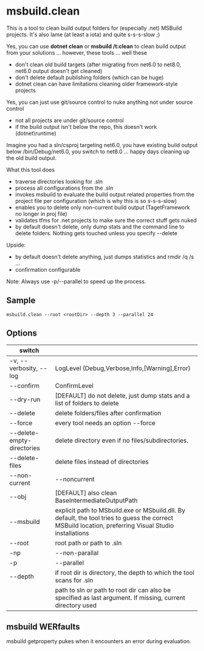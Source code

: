 ﻿# msbuild.clean

This is a tool to clean build output folders for (especially .net) MSBuild projects. It's also lame (at least a iota) and quite s-s-s-slow ;)

Yes, you can use **dotnet clean** or **msbuild /t:clean** to clean build output from your solutions ... however, these tools ... well these
- don't clean old build targets (after migrating from net6.0 to net8.0, net6.0 output doesn't get cleaned)
- don't delete default publishing folders (which can be huge)
- dotnet clean can have limitations cleaning older framework-style projects

Yes, you can just use git/source control to nuke anything not under source control
- not all projects are under git/source control
- if the build output isn't below the repo, this doesn't work (dotnet\runtime)

Imagine you had a sln/csproj targeting net6.0, you have existing build output below /bin/Debug/net6.0, you switch to net8.0 ... happy days cleaning up the old build output.

What this tool does
- traverse directories looking for .sln
- process all configurations from the .sln
- invokes msbuild to evaluate the build output related properties from the project file per configuration (which is why this is so s-s-s-slow)
- enables you to delete only non-current build output (TagetFramework no longer in proj file)
- validates tfms for .net projects to make sure the correct stuff gets nuked
- by default doesn't delete, only dump stats and the command line to delete folders. Nothing gets touched unless you specify --delete

Upside:
- by default doesn't delete anything, just dumps statistics and rmdir /q /s ...
- confirmation configurable

Note:
Always use -p/--parallel to speed up the process.

## Sample
`msbuild.clean --root <rootDir> --depth 3 --parallel 24`

## Options
|switch||
|---|---|
|-v, --verbosity, --log|LogLevel (Debug,Verbose,Info,[Warning],Error)|
|--confirm|ConfirmLevel|
|--dry-run|[DEFAULT] do not delete, just dump stats and a list of folders to delete|
|--delete|delete folders/files after confirmation|
|--force|every tool needs an option --force|
|--delete-empty-directories|delete directory even if no files/subdirectories.|
|--delete-files|delete files instead of directories|
|--non-current|--noncurrent|delete only build output which is not targeting the current TargetFramework/TargetFrameworks from the csproj. Uses a list of tfms and the basic out dir structure \bin\<config>\<tfm>.|
|--obj|[DEFAULT] also clean BaseIntermediateOutputPath|
|--msbuild|explicit path to MSbuild.exe or MSbuild.dll. By default, the tool tries to guess the correct MSBuild location, preferring Visual Studio installations|
|--root|root path or path to .sln|
|-np|--non-parallal|process every sln and projs sequentially|
|-p|--parallel|processes sln, projs, and configurations slightly parallel (if it's slow, that's fine. If it's extremely slow, get a new machine)|
|--depth|if root dir is directory, the depth to which the tool scans for .sln|
|<path>|path to sln or path to root dir can also be specified as last argument. If missing, current directory used|

## msbuild WERfaults
msbuild getproperty pukes when it encounters an error during evaluation.
